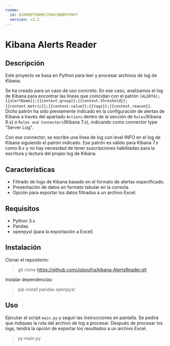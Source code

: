 ```yaml
---
runme:
  id: 01HMHDT9NHMY1PW5CWNBPFKNFF
  version: v2.2
---
```


# Kibana Alerts Reader

## Descripción
Este proyecto se basa en Python para leer y procesar archivos de log de Kibana. 

Se ha creado para un caso de uso concreto. En ese caso, analizamos el log de Kibana para encontrar las líneas que coincidan con el patrón ``[ALERTA];{{alertName}};{{context.group}};{{context.threshold}};{{context.metric}};{{context.value}};{{tags}};{{context.reason}}``.
Dicho patrón ha sido previamente indicado en la configuración de alertas de Kibana a través del apartado ``Actions`` dentro de la sección de ``Rules``(Kibana 8.x) o ``Rules and Connectors``(Kibana 7.x), indicando como connector type "Server Log".  

Con ese connector, se escribe una línea de log con level INFO en el log de Kibana siguiendo el patrón indicado. Ese patrón es válido para Kibana 7.x como 8.x y no hay necesidad de tener suscripciones habilitadas para la escritura y lectura del propio log de Kibana.

## Características
- Filtrado de logs de Kibana basado en el formato de alertas especificado.
- Presentación de datos en formato tabular en la consola.
- Opción para exportar los datos filtrados a un archivo Excel.

## Requisitos
- Python 3.x
- Pandas
- openpyxl (para la exportación a Excel)

## Instalación
Clonar el repositorio:
> git clone https://github.com/Joboufra/kibana-AlertsReader.git

Instalar dependencias:
> pip install pandas openpyxl

## Uso
Ejecutar el script `main.py` y seguir las instrucciones en pantalla. Se pedirá que indiques la ruta del archivo de log a procesar. 
Después de procesar los logs, tendrá la opción de exportar los resultados a un archivo Excel.

> py main.py